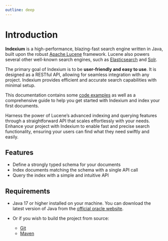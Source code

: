 ```yaml
---
outline: deep
---
```


# Introduction


**Indexium** is a high-performance, blazing-fast search engine written in Java, built upon the robust [Apache Lucene](https://lucene.apache.org/core/) framework. Lucene also powers several other well-known search engines, such as [Elasticsearch](https://www.elastic.co/) and [Solr](https://lucene.apache.org/solr/).

The primary goal of Indexium is to be **user-friendly and easy to use**. It is designed as a RESTful API, allowing for seamless integration with any project. Indexium provides efficient and accurate search capabilities with minimal setup.

This documentation contains some [code examples](/examples) as well as a comprehensive guide to help you get started with Indexium and index your first documents.

Harness the power of Lucene’s advanced indexing and querying features through a straightforward API that scales effortlessly with your needs. Enhance your project with Indexium to enable fast and precise search functionality, ensuring your users can find what they need swiftly and easily.


## Features

- Define a strongly typed schema for your documents
- Index documents matching the schema with a single API call
- Query the index with a simple and intuitive API


## Requirements

- Java 17 or higher installed on your machine. You can download the latest version of Java from the [official oracle website](https://www.oracle.com/java/technologies/downloads/).

- Or if you wish to build the project from source:
    - [Git](https://git-scm.com/)
    - [Maven](https://maven.apache.org/)
